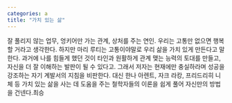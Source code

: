 ```yaml
---
categories: a
title: "가치 있는 삶"
---
```

잘 풀리지 않는 업무, 엉키어만 가는 관계, 상처를 주는 연인. 우리는 고통만 없으면 행복할 거라고 생각한다. 하지만 마리 루티는 고통이야말로 우리 삶을 가치 있게 만든다고 말한다. 과거에 나를 힘들게 했던 것이 타인과 원활하게 관계 맺는 능력의 토대를 만들고, 자신을 더 잘 이해하는 발판이 될 수 있다고. 그래서 저자는 현재에만 충실하라며 성공을 강조하는 자기 계발서의 지침을 비판한다. 대신 한나 아렌트, 자크 라캉, 프리드리히 니체 등 가치 있는 삶을 사는 데 도움을 주는 철학자들의 이론을 쉽게 풀어 자신만의 방법을 건넨다.최승